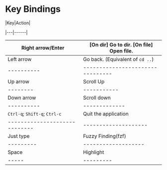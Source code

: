 # Key Bindings

|Key|Action|

|---|------|

|Right arrow/Enter|[On dir] Go to dir. [On file] Open file.|
|-----------|----------------------------------------|
|Left arrow|Go back. (Equivalent of `cd ..`)|
|----------|--------------------------------|
|Up arrow| Scroll Up |
|--------|-----------|
|Down arrow| Scroll down |
|----------|-------------|
|`Ctrl-q`; `Shift-q`; `Ctrl-c`|Quit the application|
|-----------------------------|--------------------|
|Just type| Fuzzy Finding(fzf)|
|---------|-------------------|
|Space|Highlight|
|-----|---------|
